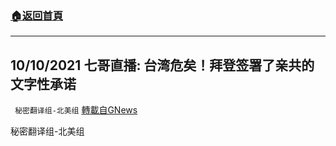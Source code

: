 ###  [:house:返回首頁](https://github.com/ourhimalayas/txt)
---


## 10/10/2021 七哥直播: 台湾危矣！拜登签署了亲共的文字性承诺
` 秘密翻译组-北美组` [轉載自GNews](https://gnews.org/zh-hans/1586029/)

秘密翻译组-北美组
